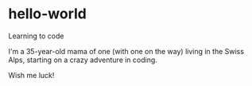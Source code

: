 # hello-world
Learning to code

I'm a 35-year-old mama of one (with one on the way) living in the Swiss Alps, starting on a crazy adventure in coding.

Wish me luck!
